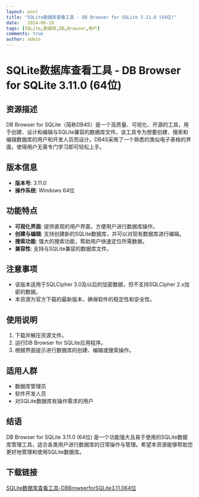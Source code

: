 ```yaml
---
layout: post
title: "SQLite数据库查看工具 - DB Browser for SQLite 3.11.0 (64位)"
date:   2024-06-18
tags: [SQLite,数据库,DB,Browser,用户]
comments: true
author: admin
---
```

# SQLite数据库查看工具 - DB Browser for SQLite 3.11.0 (64位)

## 资源描述

DB Browser for SQLite（简称DB4S）是一个高质量、可视化、开源的工具，用于创建、设计和编辑与SQLite兼容的数据库文件。该工具专为想要创建、搜索和编辑数据库的用户和开发人员而设计。DB4S采用了一个熟悉的类似电子表格的界面，使得用户无需专门学习即可轻松上手。

## 版本信息

- **版本号**: 3.11.0
- **操作系统**: Windows 64位

## 功能特点

- **可视化界面**: 提供直观的用户界面，方便用户进行数据库操作。
- **创建与编辑**: 支持创建新的SQLite数据库，并可以对现有数据库进行编辑。
- **搜索功能**: 强大的搜索功能，帮助用户快速定位所需数据。
- **兼容性**: 支持与SQLite兼容的数据库文件。

## 注意事项

- 该版本适用于SQLCipher 3.0及以后的加密数据，但不支持SQLCipher 2.x加密的数据。
- 本资源为官方下载的最新版本，确保软件的稳定性和安全性。

## 使用说明

1. 下载并解压资源文件。
2. 运行DB Browser for SQLite应用程序。
3. 根据界面提示进行数据库的创建、编辑或搜索操作。

## 适用人群

- 数据库管理员
- 软件开发人员
- 对SQLite数据库有操作需求的用户

## 结语

DB Browser for SQLite 3.11.0 (64位) 是一个功能强大且易于使用的SQLite数据库管理工具，适合各类用户进行数据库的日常操作与管理。希望本资源能够帮助您更好地管理和使用SQLite数据库。

## 下载链接

[SQLite数据库查看工具-DBBrowserforSQLite3.11.064位](https://pan.quark.cn/s/dab8b5d2367d)